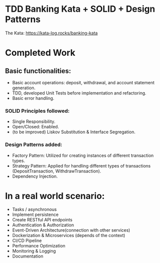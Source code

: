 # TDD Banking Kata + SOLID + Design Patterns

The Kata: https://kata-log.rocks/banking-kata

# Completed Work
## Basic functionalities:
- Basic account operations: deposit, withdrawal, and account statement generation.
- TDD, developed Unit Tests before implementation and refactoring.
- Basic error handling.
### SOLID Principles followed:
- Single Responsibility.
- Open/Closed: Enabled.
- (to be improved) Liskov Substitution & Interface Segregation.
### Design Patterns added:
- Factory Pattern: Utilized for creating instances of different transaction types.
- Strategy Pattern: Applied for handling different types of transactions (DepositTransaction, WithdrawTransaction).
- Dependency Injection.

# In a real world scenario:
- Tasks / asynchronous
- Implement persistence
-  Create RESTful API endpoints
- Authentication & Authorization
- Event-Driven Architecture(connection with other services)
- Dockerization & Microservices (depends of the context)
- CI/CD Pipeline
- Performance Optimization
- Monitoring & Logging
- Documentation
